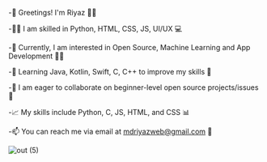 -👋 Greetings! I'm Riyaz 🙋‍♂️

-👨‍💻 I am skilled in Python, HTML, CSS, JS, UI/UX 💻

-🤔 Currently, I am interested in Open Source, Machine Learning and App Development 🤖📱

-🌱 Learning Java, Kotlin, Swift, C, C++ to improve my skills 💪

-💞️ I am eager to collaborate on beginner-level open source projects/issues 🤝

-📈 My skills include Python, C, JS, HTML, and CSS 📊

-📫 You can reach me via email at mdriyazweb@gmail.com 📧

![out (5)](https://user-images.githubusercontent.com/116792240/235643698-bd3dae35-e212-4221-9690-83724692f9c9.png)

